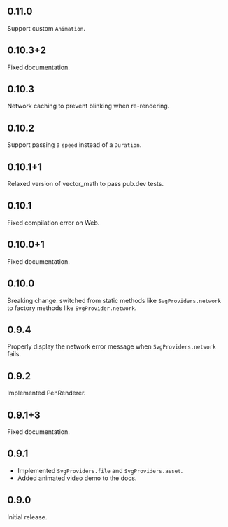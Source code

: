 ## 0.11.0

Support custom `Animation`.

## 0.10.3+2

Fixed documentation.

## 0.10.3

Network caching to prevent blinking when re-rendering.

## 0.10.2

Support passing a `speed` instead of a `Duration`.

## 0.10.1+1

Relaxed version of vector_math to pass pub.dev tests.

## 0.10.1

Fixed compilation error on Web.

## 0.10.0+1

Fixed documentation.

## 0.10.0

Breaking change: switched from static methods like `SvgProviders.network` to
factory methods like `SvgProvider.network`.

## 0.9.4

Properly display the network error message when `SvgProviders.network` fails.

## 0.9.2

Implemented PenRenderer.

## 0.9.1+3

Fixed documentation.

## 0.9.1

- Implemented `SvgProviders.file` and `SvgProviders.asset`.
- Added animated video demo to the docs.

## 0.9.0

Initial release.
